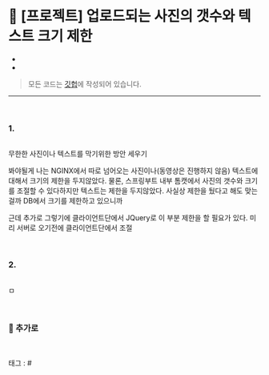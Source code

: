 <p align="center">
<img src="">
</p>

# 📖 [프로젝트] 업로드되는 사진의 갯수와 텍스트 크기 제한

* 
* 

> 모든 코드는 [깃헙](https://github.com/sooolog/dev-spring-springboot)에 작성되어 있습니다.

* * *

<br>



### 1.

<p align="center">
<img src="">
</p>

무한한 사진이나 텍스트를 막기위한 방안 세우기

봐야될게 나는 NGINX에서 따로 넘어오는 사진이나(동영상은 진행하지 않음) 텍스트에 대해서 크기의 제한을 두지않았다.
물론, 스프링부트 내부 톰캣에서 사진의 갯수와 크기를 조절할 수 있다하지만 텍스트는 제한을 두지않았다. 사실상
제한을 뒀다고 해도 맞는걸까 DB에서 크기를 제한하고 있으니까

근데 추가로 그렇기에 클라이언트단에서 JQuery로 이 부분 제한을 할 필요가 있다. 미리 서버로 오기전에 클라이언트단에서
조절

<br>



### 2.

<p align="center">
<img src="">
</p>

ㅁ

<br>



### 🚀 추가로

<br>



태그 : #
